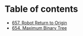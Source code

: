 # Table of contents

* [657. Robot Return to Origin](README.md)
* [654. Maximum Binary Tree](654.-maximum-binary-tree.md)

